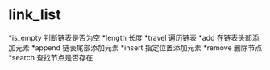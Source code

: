 # link_list
*is_empty 判断链表是否为空
*length 长度
*travel 遍历链表
*add    在链表头部添加元素
*append 链表尾部添加元素
*insert 指定位置添加元素
*remove 删除节点
*search 查找节点是否存在
